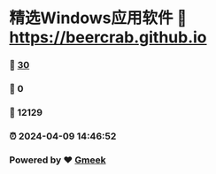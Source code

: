 # 精选Windows应用软件 :link: https://beercrab.github.io 
### :page_facing_up: [30](https://beercrab.github.io/tag.html) 
### :speech_balloon: 0 
### :hibiscus: 12129 
### :alarm_clock: 2024-04-09 14:46:52 
### Powered by :heart: [Gmeek](https://github.com/Meekdai/Gmeek)
